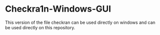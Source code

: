 # Checkra1n-Windows-GUI
This version of the file checkran can be used directly on windows and can be used directly on this repository.
